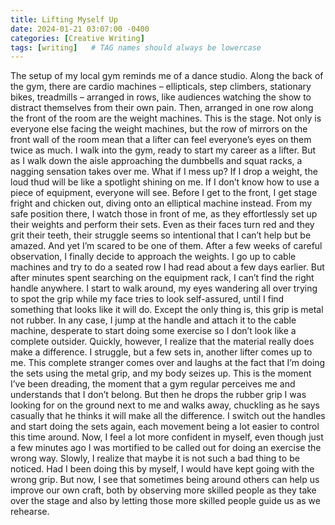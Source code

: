 ```yaml
---
title: Lifting Myself Up
date: 2024-01-21 03:07:00 -0400
categories: [Creative Writing]
tags: [writing]   # TAG names should always be lowercase
---
```


The setup of my local gym reminds me of a dance studio. Along the back of the gym, there are cardio machines – ellipticals, step climbers, stationary bikes, treadmills – arranged in rows, like audiences watching the show to distract themselves from their own pain. Then, arranged in one row along the front of the room are the weight machines. This is the stage. Not only is everyone else facing the weight machines, but the row of mirrors on the front wall of the room mean that a lifter can feel everyone’s eyes on them twice as much.
I walk into the gym, ready to start my career as a lifter. But as I walk down the aisle approaching the dumbbells and squat racks, a nagging sensation takes over me. What if I mess up? If I drop a weight, the loud thud will be like a spotlight shining on me. If I don’t know how to use a piece of equipment, everyone will see. Before I get to the front, I get stage fright and chicken out, diving onto an elliptical machine instead. From my safe position there, I watch those in front of me, as they effortlessly set up their weights and perform their sets. Even as their faces turn red and they grit their teeth, their struggle seems so intentional that I can’t help but be amazed. And yet I’m scared to be one of them.
After a few weeks of careful observation, I finally decide to approach the weights. I go up to cable machines and try to do a seated row I had read about a few days earlier. But after minutes spent searching on the equipment rack, I can’t find the right handle anywhere. I start to walk around, my eyes wandering all over trying to spot the grip while my face tries to look self-assured, until I find something that looks like it will do. Except the only thing is, this grip is metal not rubber. In any case, I jump at the handle and attach it to the cable machine, desperate to start doing some exercise so I don’t look like a complete outsider. Quickly, however, I realize
that the material really does make a difference. I struggle, but a few sets in, another lifter comes up to me. This complete stranger comes over and laughs at the fact that I’m doing the sets using the metal grip, and my body seizes up. This is the moment I’ve been dreading, the moment that a gym regular perceives me and understands that I don’t belong. But then he drops the rubber grip I was looking for on the ground next to me and walks away, chuckling as he says casually that he thinks it will make all the difference. I switch out the handles and start doing the sets again, each movement being a lot easier to control this time around. Now, I feel a lot more confident in myself, even though just a few minutes ago I was mortified to be called out for doing an exercise the wrong way. Slowly, I realize that maybe it is not such a bad thing to be noticed. Had I been doing this by myself, I would have kept going with the wrong grip. But now, I see that sometimes being around others can help us improve our own craft, both by observing more skilled people as they take over the stage and also by letting those more skilled people guide us as we rehearse.
